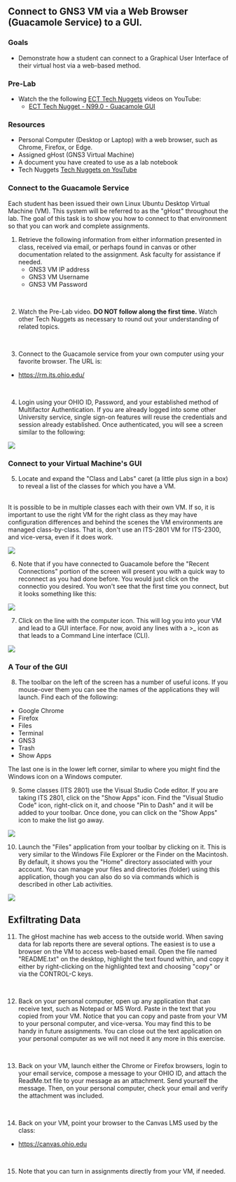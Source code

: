 ## Connect to GNS3 VM via a Web Browser (Guacamole Service) to a GUI.

### Goals
- Demonstrate how a student can connect to a Graphical User Interface of their virtual host via a web-based method.

### Pre-Lab
- Watch the the following [ECT Tech Nuggets](https://www.youtube.com/@ecttechnuggets9126/featured) videos on YouTube:
    - [ECT Tech Nugget - N99.0 - Guacamole GUI](https://youtu.be/)

### Resources

- Personal Computer (Desktop or Laptop) with a web browser, such as Chrome, Firefox, or Edge.
- Assigned gHost (GNS3 Virtual Machine)
- A document you have created to use as a lab notebook
- Tech Nuggets [Tech Nuggets on YouTube](https://www.youtube.com/@ecttechnuggets9126)

### Connect to the Guacamole Service

Each student has been issued their own Linux Ubuntu Desktop Virtual Machine (VM). This system will be referred to as the "gHost" throughout the lab. The goal of this task is to show you how to connect to that environment so that you can work and complete assignments.

1. Retrieve the following information from either information presented in class, received via email, or perhaps found in canvas or other documentation related to the assignment. Ask faculty for assistance if needed.
    - GNS3 VM IP address
    - GNS3 VM Username
    - GNS3 VM Password
<br>

2. Watch the Pre-Lab video. **DO NOT follow along the first time.** Watch other Tech Nuggets as necessary to round out your understanding of related topics.
<br>

3. Connect to the Guacamole service from your own computer using your favorite browser. The URL is:
- https://rm.its.ohio.edu/
<br>

4. Login using your OHIO ID, Password, and your established method of Multifactor Authentication. If you are already logged into some other University service, single sign-on features will reuse the credentials and session already established. Once authenticated, you will see a screen similar to the following:

![](./images/Guac-Home-1.png)
<br>

### Connect to your Virtual Machine's GUI

5. Locate and expand the "Class and Labs" caret (a little plus sign in a box) to reveal a list of the classes for which you have a VM.
<br>
It is possible to be in multiple classes each with their own VM. If so, it is important to use the right VM for the right class as they may have configuration differences and behind the scenes the VM environments are managed class-by-class. That is, don't use an ITS-2801 VM for ITS-2300, and vice-versa, even if it does work.

![](./images/Guac-Home-2.png)
<br>

6. Note that if you have connected to Guacamole before the "Recent Connections" portion of the screen will present you with a quick way to reconnect as you had done before. You would just click on the connectio you desired. You won't see that the first time you connect, but it looks something like this:

![](./images/Guac-Home-4.png)
<br>

7. Click on the line with the computer icon. This will log you into your VM and lead to a GUI interface. For now, avoid any lines with a >_ icon as that leads to a Command Line interface (CLI).

![](./images/Guac-GUI-1.png)
<br>

### A Tour of the GUI

8. The toolbar on the left of the screen has a number of useful icons. If you mouse-over them you can see the names of the applications they will launch. Find each of the following:

- Google Chrome
- Firefox
- Files
- Terminal
- GNS3
- Trash
- Show Apps

The last one is in the lower left corner, similar to where you might find the Windows icon on a Windows computer.
<br>

9. Some classes (ITS 2801) use the Visual Studio Code editor. If you are taking ITS 2801, click on the "Show Apps" icon. Find the "Visual Studio Code" icon, right-click on it, and choose "Pin to Dash" and it will be added to your toolbar. Once done, you can click on the "Show Apps" icon to make the list go away.

![](./images/Guac-GUI-2.png)
<br>

10. Launch the "Files" application from your toolbar by clicking on it. This is very similar to the Windows File Explorer or the Finder on the Macintosh. By default, it shows you the "Home" directory associated with your account. You can manage your files and directories (folder) using this application, though you can also do so via commands which is described in other Lab activities.

![](./images/VM-Apps-File.png)
<br>

## Exfiltrating Data

11. The gHost machine has web access to the outside world. When saving data for lab reports there are several options. The easiest is to use a browser on the VM to access web-based email. Open the file named "README.txt" on the desktop, highlight the text found within, and copy it either by right-clicking on the highlighted text and choosing "copy" or via the CONTROL-C keys.
<br>

12. Back on your personal computer, open up any application that can receive text, such as Notepad or MS Word. Paste in the text that you copied from your VM. Notice that you can copy and paste from your VM to your personal computer, and vice-versa. You may find this to be handy in future assignments. You can close out the text application on your personal computer as we will not need it any more in this exercise.
<br>

13. Back on your VM, launch either the Chrome or Firefox browsers, login to your email service, compose a message to your OHIO ID, and attach the ReadMe.txt file to your message as an attachment. Send yourself the message. Then, on your personal computer, check your email and verify the attachment was included.
<br>

14. Back on your VM, point your browser to the Canvas LMS used by the class:
- https://canvas.ohio.edu
<br>

15. Note that you can turn in assignments directly from your VM, if needed.
<br>

